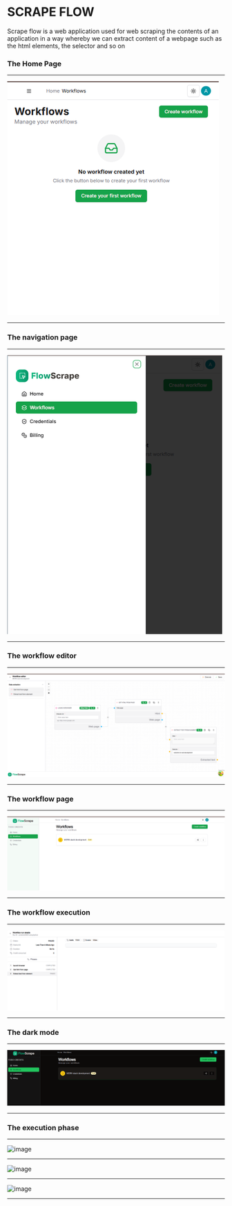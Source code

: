 <h1>SCRAPE FLOW</h1>

<p>Scrape flow is a web application used for web scraping the contents of an application in a way whereby we can extract content of a webpage such as the html elements, the selector and so on </p>


<h3>The Home Page</h3>
<hr>

![alt text](scrape-flow/public/image.png)

<hr>

<h3>The navigation page</h3>


<hr>

![alt text](image-1.png)

<hr>


<h3> The workflow editor</h3>


<hr>



![alt text](image-4.png)

<hr>

<h3>The workflow page</h3>

<hr>


![alt text](image-3.png)

<hr>

<h3>The workflow execution</h3>
<hr>

![alt text](image-5.png)

<hr>
<h3>The dark mode</h3>

<hr>


![alt text](image-6.png)

<hr>


<h3>The execution phase</h3>


<hr>

![image](https://github.com/user-attachments/assets/d05c3c5a-9e61-46fb-83ba-dec1a4ee8cb9)


<hr>


![image](https://github.com/user-attachments/assets/8c53a2e9-bf28-43c5-9fc1-dc4bded243f4)



<hr>


![image](https://github.com/user-attachments/assets/875f76e4-a9a5-47a6-851f-091ca48f9e1a)



<hr>
